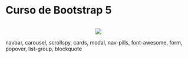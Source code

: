 <h1 style="display: inline-block;" align="center">Curso de Bootstrap 5</h1>  
<p align="center">
<img src="https://img.shields.io/github/license/{lucascosta0011}/{bootstrap}.svg">
</p>
   
  
   
   navbar,
   carousel,
   scrollspy,
   cards,
   modal,
   nav-pills,
   font-awesome,
   form,
   popover,
   list-group,
   blockquote
